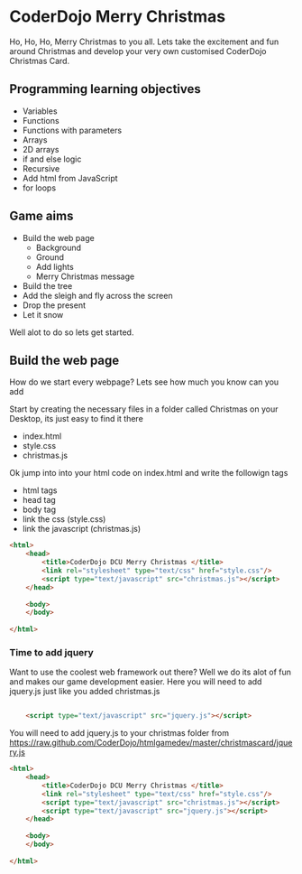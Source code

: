CoderDojo Merry Christmas
==========================

Ho, Ho, Ho, Merry Christmas to you all.  Lets take the excitement and fun
around Christmas and develop your very own customised CoderDojo Christmas Card.

## Programming learning objectives
* Variables
* Functions
* Functions with parameters
* Arrays
* 2D arrays
* if and else logic
* Recursive
* Add html from JavaScript
* for loops

## Game aims
* Build the web page
	* Background
	* Ground
	* Add lights
	* Merry Christmas message
* Build the tree
* Add the sleigh and fly across the screen
* Drop the present
* Let it snow

Well alot to do so lets get started.

## Build the web page

How do we start every webpage? Lets see how much you know can you add

Start by creating the necessary files in a folder called Christmas on 
your Desktop, its just easy to find it there

* index.html
* style.css
* christmas.js

Ok jump into into your html code on index.html and write the followign tags
* html tags
* head tag
* body tag
* link the css (style.css)
* link the javascript (christmas.js)

````html
<html>
	<head>
		<title>CoderDojo DCU Merry Christmas </title>
		<link rel="stylesheet" type="text/css" href="style.css"/>
		<script type="text/javascript" src="christmas.js"></script>
	</head>
	
	<body>
	</body>
	
</html>
````

### Time to add jquery

Want to use the coolest web framework out there? Well we do its alot of
fun and makes our game development easier.  Here you will need to add 
jquery.js just like you added christmas.js

````html

	<script type="text/javascript" src="jquery.js"></script>
````

You will need to add jquery.js to your christmas folder from https://raw.github.com/CoderDojo/htmlgamedev/master/christmascard/jquery.js


````html
<html>
	<head>
		<title>CoderDojo DCU Merry Christmas </title>
		<link rel="stylesheet" type="text/css" href="style.css"/>
		<script type="text/javascript" src="christmas.js"></script>
		<script type="text/javascript" src="jquery.js"></script>
	</head>
	
	<body>
	</body>
	
</html>
````